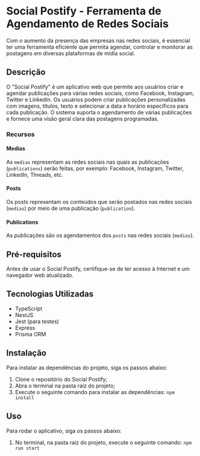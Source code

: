 # Social Postify - Ferramenta de Agendamento de Redes Sociais

Com o aumento da presença das empresas nas redes sociais, é essencial ter uma ferramenta eficiente que permita agendar, controlar e monitorar as postagens em diversas plataformas de mídia social.

## Descrição

O "Social Postify" é um aplicativo web que permite aos usuários criar e agendar publicações para várias redes sociais, como Facebook, Instagram, Twitter e LinkedIn. Os usuários podem criar publicações personalizadas com imagens, títulos, texto e selecionar a data e horário específicos para cada publicação. O sistema suporta o agendamento de várias publicações e fornece uma visão geral clara das postagens programadas.

### Recursos

#### Medias

As `medias` representam as redes sociais nas quais as publicações (`publications`) serão feitas, por exemplo: Facebook, Instagram, Twitter, LinkedIn, Threads, etc.

#### Posts

Os posts representam os conteúdos que serão postados nas redes sociais (`medias`) por meio de uma publicação (`publication`).

#### Publications

As publicações são os agendamentos dos `posts` nas redes sociais (`medias`).

## Pré-requisitos

Antes de usar o Social Postify, certifique-se de ter acesso à Internet e um navegador web atualizado.

## Tecnologias Utilizadas

- TypeScript
- NestJS
- Jest (para testes)
- Express
- Prisma ORM

## Instalação

Para instalar as dependências do projeto, siga os passos abaixo:

1. Clone o repositório do Social Postify;
2. Abra o terminal na pasta raiz do projeto;
3. Execute o seguinte comando para instalar as dependências:
   `npm install`

## Uso

Para rodar o aplicativo, siga os passos abaixo:

1. No terminal, na pasta raiz do projeto, execute o seguinte comando: `npm run start`





